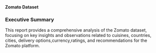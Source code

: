**Zomato Dataset**

### Executive Summary
This report provides a comprehensive analysis of the Zomato dataset, focusing on key insights and observations related to cuisines, countries, cities, delivery options,currency,ratings, and recommendations for the Zomato platform.

